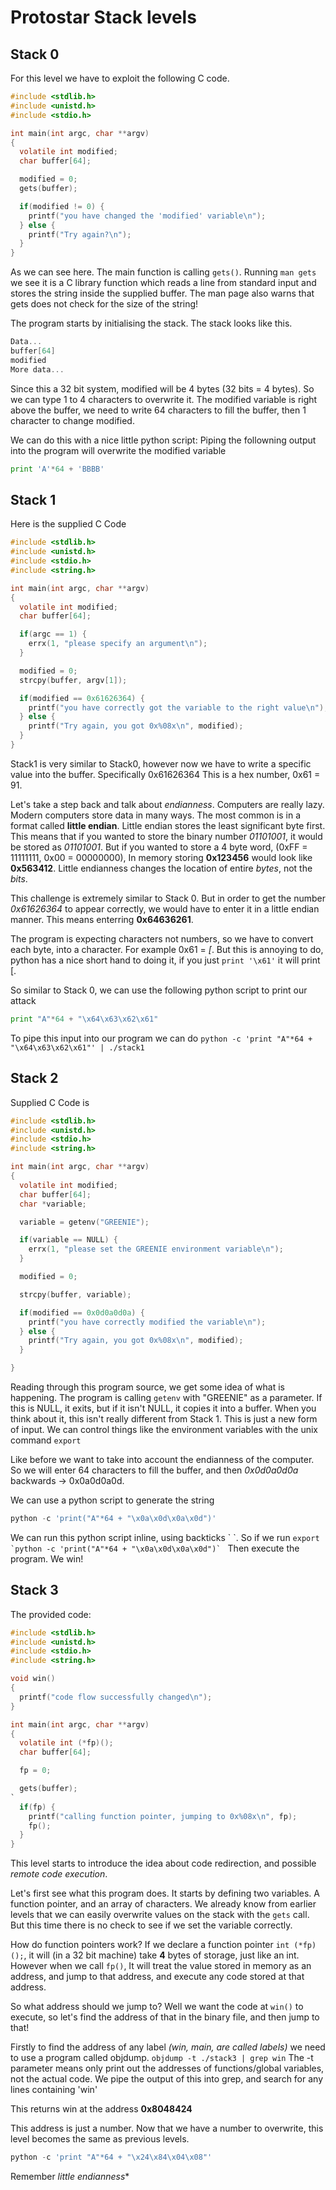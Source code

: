 # Protostar Stack levels

## Stack 0
For this level we have to exploit the following C code.

```C
#include <stdlib.h>
#include <unistd.h>
#include <stdio.h>

int main(int argc, char **argv)  
{
  volatile int modified;
  char buffer[64];

  modified = 0;
  gets(buffer);

  if(modified != 0) {
    printf("you have changed the 'modified' variable\n");
  } else {
    printf("Try again?\n");
  }
}
```

As we can see here. The main function is calling `gets()`.
Running `man gets` we see it is a C library function which reads a line from standard input and stores the string inside the supplied buffer.
The man page also warns that gets does not check for the size of the string! 

The program starts by initialising the stack. The stack looks like this. 
```C
Data...
buffer[64]
modified
More data...
```
Since this a 32 bit system, modified will be 4 bytes (32 bits = 4 bytes). So we can type 1 to 4 characters to overwrite it.
The modified variable is right above the buffer, we need to write 64 characters to fill the buffer, then 1 character to change modified.

We can do this with a nice little python script: Piping the followning output into the program will overwrite the modified variable
```python
print 'A'*64 + 'BBBB'
```


## Stack 1

Here is the supplied C Code
```C
#include <stdlib.h>
#include <unistd.h>
#include <stdio.h>
#include <string.h>

int main(int argc, char **argv)  
{
  volatile int modified;
  char buffer[64];

  if(argc == 1) {
    errx(1, "please specify an argument\n");
  }

  modified = 0;
  strcpy(buffer, argv[1]);

  if(modified == 0x61626364) {
    printf("you have correctly got the variable to the right value\n");
  } else {
    printf("Try again, you got 0x%08x\n", modified);
  }
}
```

Stack1 is very similar to Stack0, however now we have to write a specific value into the buffer. Specifically 0x61626364
This is a hex number, 0x61 = 91. 

Let's take a step back and talk about *endianness*. Computers are really lazy.
Modern computers store data in many ways. The most common is in a format called **little endian**.
Little endian stores the least significant byte first. This means that if you wanted to store the binary number *01101001*, it would be stored as *01101001*. But if you wanted to store a 4 byte word, (0xFF = 11111111, 0x00 = 00000000), In memory storing **0x123456** would look like **0x563412**. Little endianness changes the location of entire *bytes*, not the *bits*.

This challenge is extremely similar to Stack 0. But in order to get the number *0x61626364* to appear correctly, we would have to enter it in a little endian manner. This means enterring **0x64636261**.

The program is expecting characters not numbers, so we have to convert each byte, into a character. For example 0x61 = *[*.
But this is annoying to do, python has a nice short hand to doing it, if you just `print '\x61'` it will print [. 

So similar to Stack 0, we can use the following python script to print our attack
```python
print "A"*64 + "\x64\x63\x62\x61"
```
To pipe this input into our program we can do `python -c 'print "A"*64 + "\x64\x63\x62\x61"' | ./stack1`

## Stack 2

Supplied C Code is
```C
#include <stdlib.h>
#include <unistd.h>
#include <stdio.h>
#include <string.h>

int main(int argc, char **argv)  
{
  volatile int modified;
  char buffer[64];
  char *variable;

  variable = getenv("GREENIE");

  if(variable == NULL) {
    errx(1, "please set the GREENIE environment variable\n");
  }

  modified = 0;

  strcpy(buffer, variable);

  if(modified == 0x0d0a0d0a) {
    printf("you have correctly modified the variable\n");
  } else {
    printf("Try again, you got 0x%08x\n", modified);
  }

}
```

Reading through this program source, we get some idea of what is happening.
The program is calling `getenv` with "GREENIE" as a parameter. If this is NULL, it exits, but if it isn't NULL, it copies it into a buffer.
When you think about it, this isn't really different from Stack 1. This is just a new form of input. We can control things like the environment variables with the unix command `export`

Like before we want to take into account the endianness of the computer. So we will enter 64 characters to fill the buffer, and then *0x0d0a0d0a* backwards -> 0x0a0d0a0d.

We can use a python script to generate the string
```python
python -c 'print("A"*64 + "\x0a\x0d\x0a\x0d")'
```
We can run this python script inline, using backticks \` \`.
So if we run ```export `python -c 'print("A"*64 + "\x0a\x0d\x0a\x0d")` ```
Then execute the program. We win!

## Stack 3

The provided code:
```C
#include <stdlib.h>
#include <unistd.h>
#include <stdio.h>
#include <string.h>

void win()  
{
  printf("code flow successfully changed\n");
}

int main(int argc, char **argv)  
{
  volatile int (*fp)();
  char buffer[64];

  fp = 0;

  gets(buffer);
`
  if(fp) {
    printf("calling function pointer, jumping to 0x%08x\n", fp);
    fp();
  }
}
```

This level starts to introduce the idea about code redirection, and possible *remote code execution*.

Let's first see what this program does.
It starts by defining two variables. A function pointer, and an array of characters. We already know from earlier levels that we can easily overwrite values on the stack with the `gets` call. But this time there is no check to see if we set the variable correctly. 

How do function pointers work?
If we declare a function pointer `int (*fp)();`, it will (in a 32 bit machine) take **4** bytes of storage, just like an int. However when we call `fp()`, It will treat the value stored in memory as an address, and jump to that address, and execute any code stored at that address.

So what address should we jump to?
Well we want the code at `win()` to execute, so let's find the address of that in the binary file, and then jump to that!

Firstly to find the address of any label *(win, main, are called labels)* we need to use a program called objdump.
`objdump -t ./stack3 | grep win`
The -t parameter means only print out the addresses of functions/global variables, not the actual code. 
We pipe the output of this into grep, and search for any lines containing 'win'

This returns win at the address **0x8048424**

This address is just a number. Now that we have a number to overwrite, this level becomes the same as previous levels.
```python
python -c 'print "A"*64 + "\x24\x84\x04\x08"'
```
Remember *little endianness**